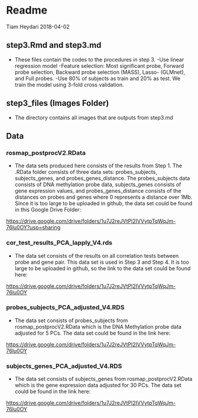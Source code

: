 Readme
================
Tiam Heydari
2018-04-02

step3.Rmd and step3.md
--------------

- These files contain the codes to the procedures in step 3.
-Use linear regression model
-Feature selection: Most significant probe, Forward probe selection, Backward probe selection (MASS), Lasso- (GLMnet), and Full probes.
-Use 80% of subjects as train and 20% as test. We train the model using 3-fold cross validation.

step3_files (Images Folder)
--------------

- The directory contains all images that are outputs from step3.md

Data
--------------

### rosmap_postprocV2.RData

- The data sets produced here consists of the results from Step 1. The .RData folder consists of three data sets: probes_subjects, subjects_genes, and probes_genes_distance. The probes_subjects data consists of DNA methylation probe data, subjects_genes consists of gene expression values, and probes_genes_distance consists of the distances on probes and genes where 0 represents a distance over 1Mb. Since it is too large to be uploaded in github, the data set could be found in this Google Drive Folder:

https://drive.google.com/drive/folders/1u7J2reJVtPl2IVVytpTqWqJm-76lu0OY?usp=sharing

### cor_test_results_PCA_lapply_V4.rds

- The data set consists of the results on all correlation tests between probe and gene pair. This data set is used in Step 3 and Step 4. It is too large to be uploaded in github, so the link to the data set could be found here:

https://drive.google.com/drive/folders/1u7J2reJVtPl2IVVytpTqWqJm-76lu0OY 

### probes_subjects_PCA_adjusted_V4.RDS

- The data set consists of probes_subjects from rosmap_postprocV2.RData which is the DNA Methylation probe data adjusted for 5 PCs. The data set could be found in the link here:

https://drive.google.com/drive/folders/1u7J2reJVtPl2IVVytpTqWqJm-76lu0OY 

### subjects_genes_PCA_adjusted_V4.RDS

- The data set consists of subjects_genes from rosmap_postprocV2.RData which is the gene expression data adjusted for 30 PCs. The data set could be found in the link here:

https://drive.google.com/drive/folders/1u7J2reJVtPl2IVVytpTqWqJm-76lu0OY 

